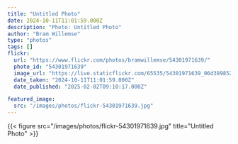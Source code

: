 ```yaml
---
title: "Untitled Photo"
date: 2024-10-11T11:01:59.000Z
description: "Photo: Untitled Photo"
author: "Bram Willemse"
type: "photos"
tags: []
flickr:
  url: "https://www.flickr.com/photos/bramwillemse/54301971639/"
  photo_id: "54301971639"
  image_url: "https://live.staticflickr.com/65535/54301971639_06d3898527_h.jpg"
  date_taken: "2024-10-11T11:01:59.000Z"
  date_published: "2025-02-02T09:10:17.000Z"

featured_image:
  src: "/images/photos/flickr-54301971639.jpg"
---
```


{{< figure src="/images/photos/flickr-54301971639.jpg" title="Untitled Photo" >}}
